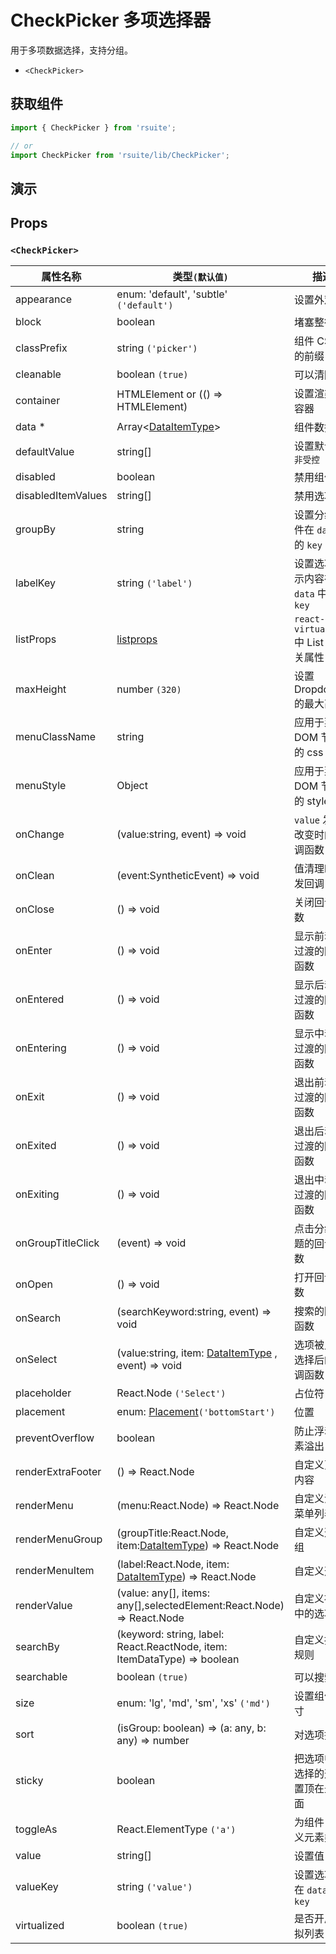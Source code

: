 # CheckPicker 多项选择器

用于多项数据选择，支持分组。

- `<CheckPicker>`

## 获取组件

```js
import { CheckPicker } from 'rsuite';

// or
import CheckPicker from 'rsuite/lib/CheckPicker';
```

## 演示

<!--{demo}-->

## Props

### `<CheckPicker>`

| 属性名称           | 类型`(默认值)`                                                           | 描述                                   |
| ------------------ | ------------------------------------------------------------------------ | -------------------------------------- |
| appearance         | enum: 'default', 'subtle' `('default')`                                  | 设置外观                               |
| block              | boolean                                                                  | 堵塞整行                               |
| classPrefix        | string `('picker')`                                                      | 组件 CSS 类的前缀                      |
| cleanable          | boolean `(true)`                                                         | 可以清除                               |
| container          | HTMLElement or (() => HTMLElement)                                       | 设置渲染的容器                         |
| data \*            | Array&lt;[DataItemType](#types)&gt;                                      | 组件数据                               |
| defaultValue       | string[]                                                                 | 设置默认值 `非受控`                    |
| disabled           | boolean                                                                  | 禁用组件                               |
| disabledItemValues | string[]                                                                 | 禁用选项                               |
| groupBy            | string                                                                   | 设置分组条件在 `data` 中的 `key`       |
| labelKey           | string `('label')`                                                       | 设置选项显示内容在 `data` 中的 `key`   |
| listProps          | [listprops]                                                              | `react-virtualized` 中 List 的相关属性 |
| maxHeight          | number `(320)`                                                           | 设置 Dropdown 的最大高度               |
| menuClassName      | string                                                                   | 应用于菜单 DOM 节点的 css class        |
| menuStyle          | Object                                                                   | 应用于菜单 DOM 节点的 style            |
| onChange           | (value:string, event) => void                                            | `value` 发生改变时的回调函数           |
| onClean            | (event:SyntheticEvent) => void                                           | 值清理时触发回调                       |
| onClose            | () => void                                                               | 关闭回调函数                           |
| onEnter            | () => void                                                               | 显示前动画过渡的回调函数               |
| onEntered          | () => void                                                               | 显示后动画过渡的回调函数               |
| onEntering         | () => void                                                               | 显示中动画过渡的回调函数               |
| onExit             | () => void                                                               | 退出前动画过渡的回调函数               |
| onExited           | () => void                                                               | 退出后动画过渡的回调函数               |
| onExiting          | () => void                                                               | 退出中动画过渡的回调函数               |
| onGroupTitleClick  | (event) => void                                                          | 点击分组标题的回调函数                 |
| onOpen             | () => void                                                               | 打开回调函数                           |
| onSearch           | (searchKeyword:string, event) => void                                    | 搜索的回调函数                         |
| onSelect           | (value:string, item: [DataItemType](#types) , event) => void             | 选项被点击选择后的回调函数             |
| placeholder        | React.Node `('Select')`                                                  | 占位符                                 |
| placement          | enum: [Placement](#types)`('bottomStart')`                               | 位置                                   |
| preventOverflow    | boolean                                                                  | 防止浮动元素溢出                       |
| renderExtraFooter  | () => React.Node                                                         | 自定义页脚内容                         |
| renderMenu         | (menu:React.Node) => React.Node                                          | 自定义渲染菜单列表                     |
| renderMenuGroup    | (groupTitle:React.Node, item:[DataItemType](#types)) => React.Node       | 自定义选项组                           |
| renderMenuItem     | (label:React.Node, item: [DataItemType](#types)) => React.Node           | 自定义选项                             |
| renderValue        | (value: any[], items: any[],selectedElement:React.Node) => React.Node    | 自定义被选中的选项                     |
| searchBy           | (keyword: string, label: React.ReactNode, item: ItemDataType) => boolean | 自定义搜索规则                         |
| searchable         | boolean `(true)`                                                         | 可以搜索                               |
| size               | enum: 'lg', 'md', 'sm', 'xs' `('md')`                                    | 设置组件尺寸                           |
| sort               | (isGroup: boolean) => (a: any, b: any) => number                         | 对选项排序                             |
| sticky             | boolean                                                                  | 把选项中已选择的选项置顶在最前面       |
| toggleAs           | React.ElementType `('a')`                                                | 为组件自定义元素类型                   |
| value              | string[]                                                                 | 设置值 `受控`                          |
| valueKey           | string `('value')`                                                       | 设置选项值在 `data` 中的 `key`         |
| virtualized        | boolean `(true)`                                                         | 是否开启虚拟列表                       |

[listprops]: https://github.com/bvaughn/react-virtualized/blob/master/docs/List.md#prop-types
